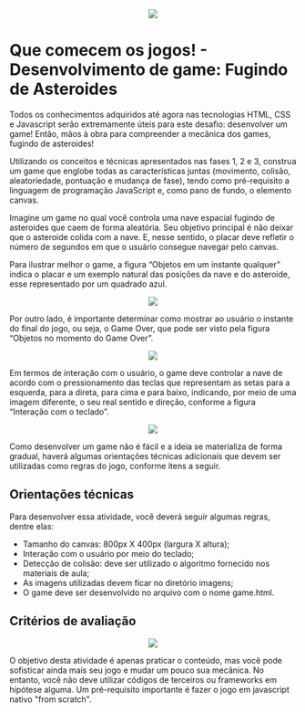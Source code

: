 <p align="center">
    <img src="https://github.com/meirameirameira/Escape-dos-Asteroids/assets/132008120/f59261a2-eb23-4383-9935-d6385d23c3ba">
  </p>

# Que comecem os jogos! - Desenvolvimento de game: Fugindo de Asteroides
  
  Todos os conhecimentos adquiridos até agora nas tecnologias HTML, CSS e Javascript serão extremamente úteis para este desafio: desenvolver um game! Então, mãos à obra para compreender a mecânica dos games, fugindo de asteroides!

  Utilizando os conceitos e técnicas apresentados nas fases 1, 2 e 3, construa um game que englobe todas as características juntas (movimento, colisão, aleatoriedade, pontuação e mudança de fase), tendo como pré-requisito a linguagem de programação JavaScript e, como pano de fundo, o elemento canvas.

  Imagine um game no qual você controla uma nave espacial fugindo de asteroides que caem de forma aleatória. Seu objetivo principal é não deixar que o asteroide colida com a nave. E, nesse sentido, o placar deve refletir o número de segundos em que o usuário consegue navegar pelo canvas.



  Para ilustrar melhor o game, a figura “Objetos em um instante qualquer” indica o placar e um exemplo natural das posições da nave e do asteroide, esse representado por um quadrado azul.

  <p align="center">
    <img src="https://github.com/meirameirameira/Escape-dos-Asteroids/assets/132008120/a289788d-72cc-4d98-bae4-8df64bc25554">
  </p>

Por outro lado, é importante determinar como mostrar ao usuário o instante do final do jogo, ou seja, o Game Over, que pode ser visto pela figura “Objetos no momento do Game Over”.

  <p align="center">
    <img src="https://github.com/meirameirameira/Escape-dos-Asteroids/assets/132008120/a827775d-8e95-4a8a-8351-06be7e5eb27a">
  </p>


Em termos de interação com o usuário, o game deve controlar a nave de acordo com o pressionamento das teclas que representam as setas para a esquerda, para a direta, para cima e para baixo, indicando, por meio de uma imagem diferente, o seu real sentido e direção, conforme a figura “Interação com o teclado”.

  <p align="center">
    <img src="https://github.com/meirameirameira/Escape-dos-Asteroids/assets/132008120/69d9dcb3-9f9d-4c8f-9bee-df993560cac8">
  </p>

Como desenvolver um game não é fácil e a ideia se materializa de forma gradual, haverá algumas orientações técnicas adicionais que devem ser utilizadas como regras do jogo, conforme itens a seguir.

## Orientações técnicas

Para desenvolver essa atividade, você deverá seguir algumas regras, dentre elas:

  * Tamanho do canvas: 800px X 400px (largura X altura);
  * Interação com o usuário por meio do teclado;
  * Detecção de colisão: deve ser utilizado o algoritmo fornecido nos materiais de aula;
  * As imagens utilizadas devem ficar no diretório imagens;
  * O game deve ser desenvolvido no arquivo com o nome game.html.

## Critérios de avaliação

  <p align="center">
    <img src="https://github.com/meirameirameira/Escape-dos-Asteroids/assets/132008120/46d630df-06c0-491a-aeb0-b6703bf44a09">
  </p>

  O objetivo desta atividade é apenas praticar o conteúdo, mas você pode sofisticar ainda mais seu jogo e mudar um pouco sua mecânica. No entanto, você não deve utilizar códigos de terceiros ou frameworks em hipótese alguma. Um pré-requisito importante é fazer o jogo em javascript nativo "from scratch".

